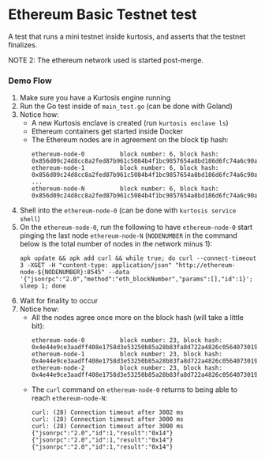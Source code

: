 Ethereum Basic Testnet test
=====================================
A test that runs a mini testnet inside kurtosis, and asserts that the testnet finalizes. 

NOTE 2: The ethereum network used is started post-merge.

### Demo Flow
1. Make sure you have a Kurtosis engine running
1. Run the Go test inside of `main_test.go` (can be done with Goland)
1. Notice how:
    - A new Kurtosis enclave is created (run `kurtosis enclave ls`)
    - Ethereum containers get started inside Docker
    - The Ethereum nodes are in agreement on the block tip hash:
      ```
      ethereum-node-0          block number: 6, block hash: 0x856d09c24d8cc8a2fed87b961c5084b4f1bc9857654a8bd186d6fc74a6c90ab3
      ethereum-node-1          block number: 6, block hash: 0x856d09c24d8cc8a2fed87b961c5084b4f1bc9857654a8bd186d6fc74a6c90ab3
      ...
      ethereum-node-N          block number: 6, block hash: 0x856d09c24d8cc8a2fed87b961c5084b4f1bc9857654a8bd186d6fc74a6c90ab3
      ```
1. Shell into the `ethereum-node-0` (can be done with `kurtosis service shell`)
1. On the `ethereum-node-0`, run the following to have `ethereum-node-0` start pinging the last node `ethereum-node-N` (`NODENUMBER` in the command below is the total number of nodes in the network minus 1):
   ```
   apk update && apk add curl && while true; do curl --connect-timeout 3 -XGET -H "content-type: application/json" "http://ethereum-node-${NODENUMBER}:8545" --data '{"jsonrpc":"2.0","method":"eth_blockNumber","params":[],"id":1}'; sleep 1; done
   ```
1. Wait for finality to occur
1. Notice how:
    - All the nodes agree once more on the block hash (will take a little bit):
      ```
      ethereum-node-0          block number: 23, block hash: 0x4e44e9ce3aadff408e1758d3e53250b85a28b83fa8d722a4826c056407301957
      ethereum-node-1          block number: 23, block hash: 0x4e44e9ce3aadff408e1758d3e53250b85a28b83fa8d722a4826c056407301957
      ethereum-node-2          block number: 23, block hash: 0x4e44e9ce3aadff408e1758d3e53250b85a28b83fa8d722a4826c056407301957
      ```
    - The `curl` command on `ethereum-node-0` returns to being able to reach `ethereum-node-N`:
      ```
      curl: (28) Connection timeout after 3002 ms
      curl: (28) Connection timeout after 3000 ms
      curl: (28) Connection timeout after 3000 ms
      {"jsonrpc":"2.0","id":1,"result":"0x14"}
      {"jsonrpc":"2.0","id":1,"result":"0x14"}
      {"jsonrpc":"2.0","id":1,"result":"0x14"}
      ```
